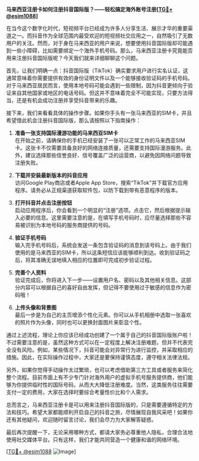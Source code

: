 **马来西亚注册卡如何注册抖音国际版？——轻松搞定海外账号注册[[TG💪+ @esim1088](https://t.me/s/esim1088)]**

在当今这个数字化时代，短视频平台已经成为许多人分享生活、展示才华的重要渠道之一。而抖音作为全球范围内最受欢迎的短视频社交应用之一，自然吸引了无数用户的关注。然而，对于身在马来西亚的用户来说，想要使用抖音国际版却可能遇到一些小障碍，比如需要绑定一个海外手机号码。那么，马来西亚注册卡究竟能否用来注册抖音国际版呢？今天我们就来详细聊聊这个问题。

首先，让我们明确一点：抖音国际版（TikTok）确实要求用户进行实名认证，这通常意味着你需要提供有效的身份证明文件以及一个能够接收验证码的手机号码。对于马来西亚居民而言，使用本地号码可能会遇到一些限制，因为抖音更倾向于验证来自其他国家或地区的电话号码。但这并不意味着完全不可能实现，只要方法得当，还是有机会成功注册并享受抖音带来的乐趣。

接下来，我们来看看具体的操作步骤。如果你手头有一张马来西亚的SIM卡，并且希望借此机会注册抖音国际版，那么请按照以下指南操作：

1. **准备一张支持国际漫游功能的马来西亚SIM卡**  
   在开始之前，请确保你的手机已经安装了一张可以正常工作的马来西亚SIM卡。这张卡不仅需要具备良好的网络连接质量，还需要支持国际漫游服务。此外，建议选择那些信誉良好、信号覆盖广泛的运营商，以避免因网络问题导致注册失败。

2. **下载并安装最新版本的抖音应用**  
   访问Google Play商店或者Apple App Store，搜索“TikTok”并下载官方应用程序。请务必从正规渠道获取软件包，以防下载到带有恶意程序的版本。

3. **打开抖音并点击注册按钮**  
   启动应用程序后，你会看到一个明显的“注册”选项。点击它，然后根据提示输入必要的信息。这里需要注意的是，在填写手机号码时，应尽量选择那些不容易被识别为本地号码的服务商提供的号码。

4. **验证手机号码**  
   输入完手机号码后，系统会发送一条包含验证码的消息到该号码上。由于我们使用的是马来西亚的SIM卡，所以这条短信应该能够顺利到达。收到验证码之后，将其准确无误地填入相应的位置即可完成初步验证过程。

5. **完善个人资料**  
   验证完成后，你将进入下一步——设置用户名、密码以及其他相关信息。这部分内容可以根据自己的喜好自由发挥，但记得不要使用过于敏感的信息作为密码哦！

6. **上传头像和背景图**  
   最后一步是为自己的主页增添个性化元素。你可以从手机相册中选取一张喜欢的照片作为头像，同时也可以更换封面图片来彰显个性。

通过上述流程，理论上你应该已经成功创建了一个属于自己的抖音国际版账户啦！不过需要注意的是，虽然这种方式可以在一定程度上解决注册难题，但并不代表完全没有风险。例如，某些情况下，抖音可能会对异常行为进行监控，并采取相应的措施。因此，在实际操作过程中，大家还是要保持谨慎态度，遵守相关法律法规。

另外，如果你觉得手动操作太过繁琐，也可以考虑借助第三方工具或者服务来简化整个流程。目前市面上有不少专门针对海外用户的虚拟手机号服务提供商，他们能够为你提供临时性的国际号码，从而大大降低注册难度。当然，这类服务往往需要支付一定的费用，大家在选择时要综合考量性价比和个人需求。

总而言之，马来西亚注册卡是可以用来注册抖音国际版的，只是需要遵循特定的方法和技巧。希望大家都能顺利开启自己的抖音之旅，尽情展现自我风采吧！如果你还有其他疑问，欢迎随时留言讨论，我们会尽力为大家解答疑惑。

最后再次提醒一下，无论采用哪种方式，都请大家务必尊重他人隐私，合理合法地使用社交媒体平台。只有这样，我们才能共同营造一个健康和谐的网络环境。

[[TG💪+ @esim1088](https://t.me/s/esim1088) ![Image](https://i.postimg.cc/4NQfJmqS/Snipaste-2025-05-13-00-14-12.png)]